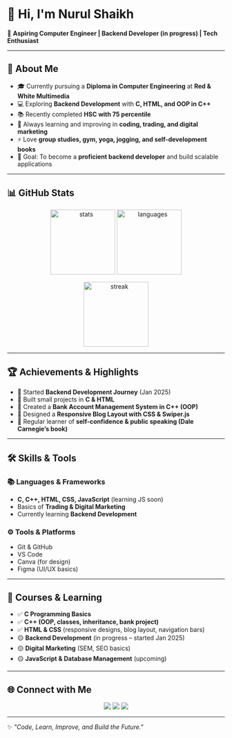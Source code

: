 # 👋 Hi, I'm Nurul Shaikh  

🌟 **Aspiring Computer Engineer | Backend Developer (in progress) | Tech Enthusiast**  

---

## 🚀 About Me  
- 🎓 Currently pursuing a **Diploma in Computer Engineering** at **Red & White Multimedia**  
- 💻 Exploring **Backend Development** with **C, HTML, and OOP in C++**  
- 📚 Recently completed **HSC with 75 percentile**  
- 🌱 Always learning and improving in **coding, trading, and digital marketing**  
- ⚡ Love **group studies, gym, yoga, jogging, and self-development books**  
- 🎯 Goal: To become a **proficient backend developer** and build scalable applications  

---

## 📊 GitHub Stats  
<p align="center">
  <img src="https://github-readme-stats.vercel.app/api?username=Nurul-Shaikh&show_icons=true&theme=radical" alt="stats" height="150"/>
  <img src="https://github-readme-stats.vercel.app/api/top-langs/?username=Nurul-Shaikh&layout=compact&theme=radical" alt="languages" height="150"/>
</p>

<p align="center">
  <img src="https://github-readme-streak-stats.herokuapp.com/?user=Nurul-Shaikh&theme=radical" alt="streak" height="150"/>
</p>

---

## 🏆 Achievements & Highlights  
- 📌 Started **Backend Development Journey** (Jan 2025)  
- 📌 Built small projects in **C & HTML**  
- 📌 Created a **Bank Account Management System in C++ (OOP)**  
- 📌 Designed a **Responsive Blog Layout with CSS & Swiper.js**  
- 📌 Regular learner of **self-confidence & public speaking (Dale Carnegie’s book)**  

---

## 🛠️ Skills & Tools  

### 📚 Languages & Frameworks  
- **C, C++, HTML, CSS, JavaScript** (learning JS soon)  
- Basics of **Trading & Digital Marketing**  
- Currently learning **Backend Development**  

### ⚙️ Tools & Platforms  
- Git & GitHub  
- VS Code  
- Canva (for design)  
- Figma (UI/UX basics)  

---

## 📖 Courses & Learning  
- ✅ **C Programming Basics**  
- ✅ **C++ (OOP, classes, inheritance, bank project)**  
- ✅ **HTML & CSS** (responsive designs, blog layout, navigation bars)  
- 🟡 **Backend Development** (in progress – started Jan 2025)  
- 🟡 **Digital Marketing** (SEM, SEO basics)  
- 🟡 **JavaScript & Database Management** (upcoming)  

---

## 🌐 Connect with Me  
<p align="center">
  <a href="https://github.com/Nurul-Shaikh"><img src="https://img.shields.io/badge/GitHub-000?style=for-the-badge&logo=github&logoColor=white"/></a>
  <a href="https://linkedin.com/in/"><img src="https://img.shields.io/badge/LinkedIn-0077B5?style=for-the-badge&logo=linkedin&logoColor=white"/></a>
  <a href="mailto:your.email@example.com"><img src="https://img.shields.io/badge/Email-D14836?style=for-the-badge&logo=gmail&logoColor=white"/></a>
</p>  

---

✨ _"Code, Learn, Improve, and Build the Future."_  
